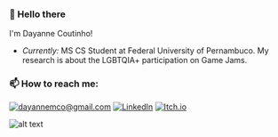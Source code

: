 ### 👋 Hello there

I'm Dayanne Coutinho!
- <i>Currently:</i> MS CS Student at Federal University of Pernambuco. My research is about the LGBTQIA+ participation on Game Jams.

### 📫 How to reach me:
<a href="mailto:dayannemco@gmail.com">![dayannemco@gmail.com](https://img.shields.io/badge/Gmail-D14836?style=for-the-badge&logo=gmail&logoColor=white)</a> <a href="https://www.linkedin.com/in/dayanne-coutinho/">![LinkedIn](https://img.shields.io/badge/LinkedIn-0077B5?style=for-the-badge&logo=linkedin&logoColor=white)</a> <a href="https://dayannemco.itch.io/">![Itch.io]( https://camo.githubusercontent.com/508009245f9c67ffe95806d79e6ddc0ed437ff92095ae52fe23101da0c1778fa/687474703a2f2f7374617469632e74756d626c722e636f6d2f39636565383438316165633066623531396437346432303961626462313735302f37637635617a6b2f684a486d76763170382f74756d626c725f7374617469635f69746368696f2d626c61636b2e706e67=25x25)</a>

<img src="url" alt="alt text" width="whatever" height="whatever">


